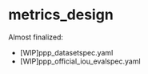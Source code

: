 # metrics_design

Almost finalized:
 - [WIP]ppp_datasetspec.yaml
 - [WIP]ppp_official_iou_evalspec.yaml
